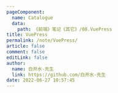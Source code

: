 ```yaml
---
pageComponent: 
  name: Catalogue
  data: 
    path: 《前端》笔记《其它》/08.VuePress
title: VuePress
permalink: /note/VuePress/
article: false
comment: false
editLink: false
author: 
  name: 白开水-先生
  link: https://github.com/白开水-先生
date: 2022-06-27 10:57:45
---
```

